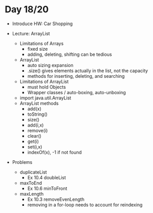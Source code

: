 # Day 18/20

+ Introduce HW: Car Shopping
+ Lecture: ArrayList
  - Limitations of Arrays
    - fixed size
    - adding, deleting, shifting can be tedious
  - ArrayList
    - auto sizing expansion
    - .size() gives elements actually in the list, not the capacity
    - methods for inserting, deleting, and searching
  - Limitations of ArrayList
    - must hold Objects
    - Wrapper classes / auto-boxing, auto-unboxing
  - import java.util.ArrayList
  - ArrayList methods
    - add(x)
    - toString()
    - size()
    - add(i,x)
    - remove(i)
    - clear()
    - get(i)
    - set(i,x)
    - indexOf(x), -1 if not found

+ Problems
  - duplicateList
    - Ex 10.4 doubleList
  - maxToEnd
    - Ex 10.6 minToFront
  - maxLength
    - Ex 10.3 removeEvenLength
    - removing in a for-loop needs to account for reindexing
